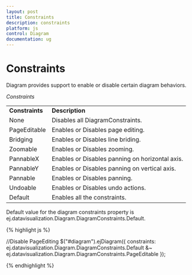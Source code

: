 ```yaml
---
layout: post
title: Constraints
description: constraints
platform: js
control: Diagram
documentation: ug
---
```


# Constraints

Diagram provides support to enable or disable certain diagram behaviors.

_Constraints_

<table>
<tr>
<td>
<b>Constraints</b></td><td>
<b>Description</b></td></tr>
<tr>
<td>
None</td><td>
Disables all DiagramConstraints.</td></tr>
<tr>
<td>
PageEditable</td><td>
Enables or Disables page editing.</td></tr>
<tr>
<td>
Bridging</td><td>
Enables or Disables line briding.</td></tr>
<tr>
<td>
Zoomable</td><td>
Enables or Disables zooming.</td></tr>
<tr>
<td>
PannableX</td><td>
Enables or Disables panning on horizontal axis.</td></tr>
<tr>
<td>
PannableY</td><td>
Enables or Disables panning on vertical axis.</td></tr>
<tr>
<td>
Pannable</td><td>
Enables or Disables panning.</td></tr>
<tr>
<td>
Undoable</td><td>
Enables or Disables undo actions.</td></tr>
<tr>
<td>
Default</td><td>
Enables all the constraints.</td></tr>
</table>

Default value for the diagram constraints property is ej.datavisualization.Diagram.DiagramConstraints.Default.

{% highlight js %}

//Disable PageEditing 
$("#diagram").ejDiagram({
  constraints: ej.datavisualization.Diagram.DiagramConstraints.Default &~ ej.datavisualization.Diagram.DiagramConstraints.PageEditable 
});

{% endhighlight %}
